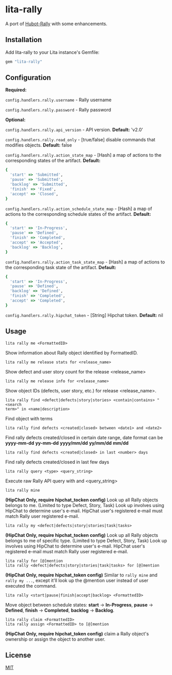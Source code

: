 # lita-rally

A port of
[Hubot-Rally](https://github.com/github/hubot-scripts/blob/master/src/scripts/rally.coffee)
with some enhancements. 

## Installation

Add lita-rally to your Lita instance's Gemfile:

``` ruby
gem "lita-rally"
```


## Configuration

**Required:**

```config.handlers.rally.username``` - Rally username

```config.handlers.rally.password``` - Rally password

**Optional:**

```config.handlers.rally.api_version``` - API version. **Default:** 'v2.0'

```config.handlers.rally.read_only``` - [true/false] disable commands
that modifies objects. **Default:** false

```config.handlers.rally.action_state_map``` - [Hash] a map of actions to the
corresponding states of the artifact. **Default:**

```ruby
{
  'start' => 'Submitted',
  'pause' => 'Submitted',
  'backlog' => 'Submitted',
  'finish' => 'Fixed',
  'accept' => 'Closed',
}
```

```config.handlers.rally.action_schedule_state_map``` - [Hash] a map of actions
to the corresponding schedule states of the artifact. **Default:**

```ruby
{
  'start' => 'In-Progress',
  'pause' => 'Defined',
  'finish' => 'Completed',
  'accept' => 'Accepted',
  'backlog' => 'Backlog',
}
```

```config.handlers.rally.action_task_state_map``` - [Hash] a map of actions to
the corresponding task state of the artifact. **Default:**

```ruby
{
  'start' => 'In-Progress',
  'pause' => 'Defined',
  'backlog' => 'Defined',
  'finish' => 'Completed',
  'accept' => 'Completed',
}
```

```config.handlers.rally.hipchat_token``` - [String] Hipchat token.
**Default:** nil

## Usage

```
lita rally me <FormattedID>
```
Show information about Rally object identified by FormattedID.

```
lita rally me release stats for <release_name>
```
Show defect and user story count for the release <release_name>

```
lita rally me release info for <release_name>
```
Show object IDs (defects, user story, etc.) for release <release_name>.

```
lita rally find <defect|defects|story|stories> <contain|contains> "<search
term>" in <name|description>
```
Find object with terms

```
lita rally find defects <created|closed> between <date1> and <date2>
```

Find rally defects created/closed in certain date range, date format can be
**yyyy-mm-dd** **yy-mm-dd** **yyyy/mm/dd** **yy/mm/dd** **mm/dd**

```
lita rally find defects <created|closed> in last <number> days
```

Find rally defects created/closed in last few days

```
lita rally query <type> <query_string>
```

Execute raw Rally API query with <type> and <query_string>

```
lita rally mine
```

**(HipChat Only, require hipchat_tocken config)** Look up all Rally objects
belongs to me. (Limited to type Defect, Story, Task) Look up involves using
HipChat to determine user's e-mail. HipChat user's registered e-mail must match
Rally user registered e-mail.

```
lita rally my <defect|defects|story|stories|task|tasks>
```

**(HipChat Only, require hipchat_tocken config)** Look up all Rally objects
belongs to me of specific type. (Limited to type Defect, Story, Task) Look up
involves using HipChat to determine user's e-mail. HipChat user's registered
e-mail must match Rally user registered e-mail.

```
lita rally for [@]mention
lita rally <defect|defects|story|stories|task|tasks> for [@]mention
```

**(HipChat Only, require hipchat_token config)** Similar to ```rally mine```
and ```rally my ...```, except it'll look up the @mention user instead of user
executed the command.

```
lita rally <start|pause|finish|accept|backlog> <FormattedID>
```

Move object between schedule states: **start** -> **In-Progress**, **pause** ->
**Defined**, **finish** -> **Completed**, **backlog** -> **Backlog**.

```
lita rally claim <FormattedID>
lita rally assign <FormattedID> to [@]mention
```

**(HipChat Only, require hipchat_token config)** claim a Rally object's
ownership or assign the object to another user.

## License

[MIT](http://opensource.org/licenses/MIT)

